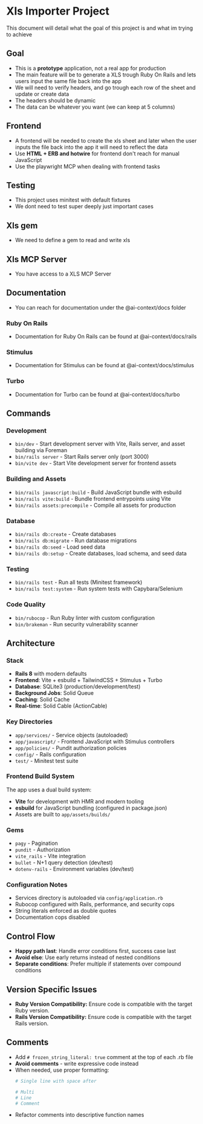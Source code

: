 # Xls Importer Project

This document will detail what the goal of this project is and what im trying to achieve

## Goal
- This is a **prototype** application, not a real app for production
- The main feature will be to generate a XLS trough Ruby On Rails and lets users input the same file back into the app
- We will need to verify headers, and go trough each row of the sheet and update or create data
- The headers should be dynamic
- The data can be whatever you want (we can keep at 5 columns)

## Frontend
- A frontend will be needed to create the xls sheet and later when the user inputs the file back into the app it will need to reflect the data
- Use **HTML + ERB and hotwire** for frontend don't reach for manual JavaScript
- Use the playwright MCP when dealing with frontend tasks

## Testing
- This project uses minitest with default fixtures
- We dont need to test super deeply just important cases

## Xls gem
- We need to define a gem to read and write xls

## Xls MCP Server
- You have access to a XLS MCP Server

## Documentation
- You can reach for documentation under the @ai-context/docs folder

### Ruby On Rails
- Documentation for Ruby On Rails can be found at @ai-context/docs/rails

### Stimulus
- Documentation for Stimulus can be found at @ai-context/docs/stimulus

### Turbo
- Documentation for Turbo can be found at @ai-context/docs/turbo

## Commands

### Development
- `bin/dev` - Start development server with Vite, Rails server, and asset building via Foreman
- `bin/rails server` - Start Rails server only (port 3000)
- `bin/vite dev` - Start Vite development server for frontend assets

### Building and Assets  
- `bin/rails javascript:build` - Build JavaScript bundle with esbuild
- `bin/rails vite:build` - Bundle frontend entrypoints using Vite
- `bin/rails assets:precompile` - Compile all assets for production

### Database
- `bin/rails db:create` - Create databases  
- `bin/rails db:migrate` - Run database migrations
- `bin/rails db:seed` - Load seed data
- `bin/rails db:setup` - Create databases, load schema, and seed data

### Testing
- `bin/rails test` - Run all tests (Minitest framework)
- `bin/rails test:system` - Run system tests with Capybara/Selenium

### Code Quality
- `bin/rubocop` - Run Ruby linter with custom configuration
- `bin/brakeman` - Run security vulnerability scanner

## Architecture

### Stack
- **Rails 8** with modern defaults
- **Frontend**: Vite + esbuild + TailwindCSS + Stimulus + Turbo
- **Database**: SQLite3 (production/development/test)  
- **Background Jobs**: Solid Queue
- **Caching**: Solid Cache
- **Real-time**: Solid Cable (ActionCable)

### Key Directories
- `app/services/` - Service objects (autoloaded)
- `app/javascript/` - Frontend JavaScript with Stimulus controllers
- `app/policies/` - Pundit authorization policies
- `config/` - Rails configuration
- `test/` - Minitest test suite

### Frontend Build System
The app uses a dual build system:
- **Vite** for development with HMR and modern tooling
- **esbuild** for JavaScript bundling (configured in package.json)
- Assets are built to `app/assets/builds/`

### Gems
- `pagy` - Pagination
- `pundit` - Authorization  
- `vite_rails` - Vite integration
- `bullet` - N+1 query detection (dev/test)
- `dotenv-rails` - Environment variables (dev/test)

### Configuration Notes
- Services directory is autoloaded via `config/application.rb`
- Rubocop configured with Rails, performance, and security cops
- String literals enforced as double quotes
- Documentation cops disabled

## Control Flow
- **Happy path last**: Handle error conditions first, success case last
- **Avoid else**: Use early returns instead of nested conditions  
- **Separate conditions**: Prefer multiple if statements over compound conditions

## Version Specific Issues
- **Ruby Version Compatibility:** Ensure code is compatible with the target Ruby version.
- **Rails Version Compatibility:** Ensure code is compatible with the target Rails version.

## Comments
- Add `# frozen_string_literal: true` comment at the top of each .rb file
- **Avoid comments** - write expressive code instead
- When needed, use proper formatting:
  ```ruby
  # Single line with space after
  
  # Multi
  # Line
  # Comment
  ```
- Refactor comments into descriptive function names
